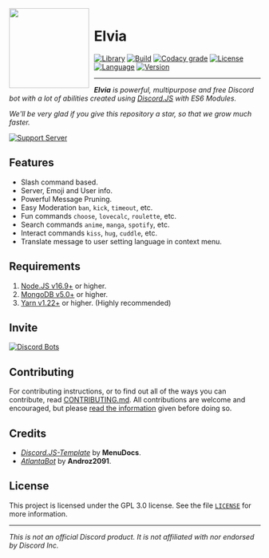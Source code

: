 <img width="160" height="160" align="left" style="float: left; margin: 0 10px 10px 0;" src="https://i.imgur.com/EDf862b.jpeg">

# Elvia

[![Library](https://img.shields.io/badge/library-discord.js-5865f2?style=for-the-badge)](https://discord.js.org/#/)
[![Build](https://img.shields.io/github/actions/workflow/status/Rygent/ElviaBot/continuous-integration.yml?logo=github&style=for-the-badge)](https://github.com/Rygent/ElviaBot/actions/workflows/continuous-integration.yml)
[![Codacy grade](https://img.shields.io/codacy/grade/f7c237153ea545059c7d0521e59def69/main?logo=codacy&style=for-the-badge)](https://app.codacy.com/gh/Rygent/ElviaBot/dashboard)
[![License](https://img.shields.io/github/license/Rygent/ElviaBot?style=for-the-badge)](./LICENSE)
[![Language](https://img.shields.io/github/languages/top/Rygent/ElviaBot?color=f0db4f&logoColor=white&style=for-the-badge)]()
[![Version](https://img.shields.io/github/package-json/v/Rygent/ElviaBot/main?label=version&color=ff4949&style=for-the-badge)](./package.json)

---

<i>**Elvia** is powerful, multipurpose and free Discord bot with a lot of abilities created using [Discord.JS](https://github.com/discordjs/discord.js) with ES6 Modules.

We'll be very glad if you give this repository a star, so that we grow much faster.
</i>

[![Support Server](https://invidget.switchblade.xyz/FD5MMabf8Y)](https://discord.gg/FD5MMabf8Y)

## Features

* Slash command based.
* Server, Emoji and User info.
* Powerful Message Pruning.
* Easy Moderation `ban`, `kick`, `timeout`, etc.
* Fun commands `choose`, `lovecalc`, `roulette`, etc.
* Search commands `anime`, `manga`, `spotify`, etc.
* Interact commands `kiss`, `hug`, `cuddle`, etc.
* Translate message to user setting language in context menu.

## Requirements
1. [Node.JS v16.9+](https://nodejs.org/en/download) or higher.
2. [MongoDB v5.0+](https://www.mongodb.com/try/download/community) or higher.
3. [Yarn v1.22+](https://yarnpkg.com/en/docs/install) or higher. (Highly recommended)

## Invite
[![Discord Bots](https://top.gg/api/widget/614645495779819551.svg)](https://top.gg/bot/614645495779819551)

## Contributing
For contributing instructions, or to find out all of the ways you can contribute, read [CONTRIBUTING.md](./.github/CONTRIBUTING.md). All contributions are welcome and encouraged, but please [read the information](./.github/CONTRIBUTING.md) given before doing so.

## Credits
* <i>[Discord.JS-Template](https://github.com/MenuDocs/discord.js-template)</i> by **MenuDocs**.
* <i>[AtlantaBot](https://github.com/Androz2091/AtlantaBot)</i> by **Androz2091**.

## License
This project is licensed under the GPL 3.0 license. See the file [`LICENSE`](./LICENSE) for more information.

---
<i>This is not an official Discord product. It is not affiliated with nor endorsed by Discord Inc.</i>
